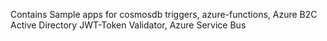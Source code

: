 Contains Sample apps for cosmosdb triggers, azure-functions, Azure B2C Active Directory JWT-Token Validator, Azure Service Bus